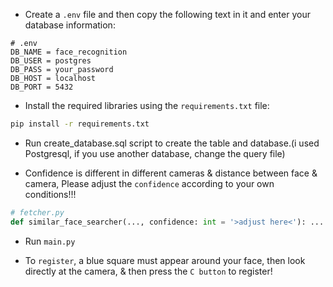 - Create a `.env` file and then copy the following text in it and enter your database information:
```.env
# .env
DB_NAME = face_recognition
DB_USER = postgres
DB_PASS = your_password
DB_HOST = localhost
DB_PORT = 5432
```

- Install the required libraries using the `requirements.txt` file:
```bash
pip install -r requirements.txt
```

- Run create_database.sql script to create the table and database.(i used Postgresql, if you use another database, change the query file)

- Confidence is different in different cameras & distance between face & camera, Please adjust the `confidence` according to your own conditions!!!
```python
# fetcher.py
def similar_face_searcher(..., confidence: int = '>adjust here<'): ...
```

- Run `main.py`

- To `register`, a blue square must appear around your face, then look directly at the camera, & then press the `C button` to register!

